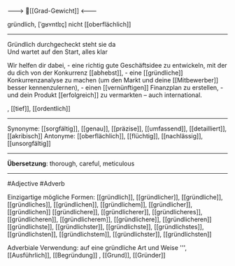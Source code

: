 ---> 🧱[[Grad-Gewicht]] <---

gründlich, [ˈɡʁʏntlɪç]
nicht [[oberflächlich]]

---
Gründlich durchgecheckt steht sie da  
Und wartet auf den Start, alles klar  

Wir helfen dir dabei, - eine richtig gute Geschäftsidee zu entwickeln, mit der du dich von der Konkurrenz [[abhebst]], - eine [[gründliche]] Konkurrenzanalyse zu machen (um den Markt und deine [[Mitbewerber]] besser kennenzulernen), - einen [[vernünftigen]] Finanzplan zu erstellen, - und dein Produkt [[erfolgreich]] zu vermarkten – auch international.

, [[tief]], [[ordentlich]]


---
Synonyme: [[sorgfältig]], [[genau]], [[präzise]], [[umfassend]], [[detailliert]], [[akribisch]]
Antonyme: [[oberflächlich]], [[flüchtig]], [[nachlässig]], [[unsorgfältig]]

---
**Übersetzung**:
thorough, careful, meticulous

---
#Adjective #Adverb

Einzigartige mögliche Formen: 
[[gründlich]], [[gründlicher]], [[gründliche]], [[gründliches]], [[gründlichen]], [[gründlichem]], [[gründlicher]], [[gründlichen]]
[[gründlichere]], [[gründlicherer]], [[gründlicheres]], [[gründlicheren]], [[gründlicherem]], [[gründlichere]], [[gründlicheren]]
[[gründlichste]], [[gründlichster]], [[gründlichste]], [[gründlichstes]], [[gründlichsten]], [[gründlichstem]], [[gründlichster]], [[gründlichsten]]

Adverbiale Verwendung: auf eine gründliche Art und Weise
''', [[Ausführlich]], [[Begründung]]
, [[Grund]], [[Gründer]]